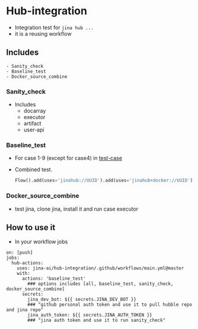 # Hub-integration
- Integration test for `jina hub ...`
- it is a reusing workflow

## Includes 

	- Sanity_check
	- Baseline_test
	- Docker_source_combine

### Sanity_check
- Includes
  - docarray 
  - executor 
  - artifact 
  - user-api
		
### Baseline_test

- For case 1-9 (except for case4) in 
  [test-case](https://github.com/jina-ai/executor-cases)
- Combined test.

  ```python
  Flow().add(uses='jinahub://UUID').add(uses='jinahub+docker://UUID').add(LOCAL_EXECUTOR)
  ```
 
### Docker_source_combine
 - test jina, clone jina, install it and run case executor

 
## How to use it
- In your workflow jobs

```
on: [push]
jobs:
  hub-actions:
    uses: jina-ai/hub-integration/.github/workflows/main.yml@master
    with:
      actions: 'baseline_test' 
        ### options includes [all, baseline_test, sanity_check, docker_source_combine]
      secrets: 
        jina_dev_bot: ${{ secrets.JINA_DEV_BOT }}
        ### "github personal auth token and use it to pull hubble repo and jina repo"
        jina_auth_token: ${{ secrets.JINA_AUTH_TOKEN }}
        ### "jina auth token and use it to run sanity_check"
```

